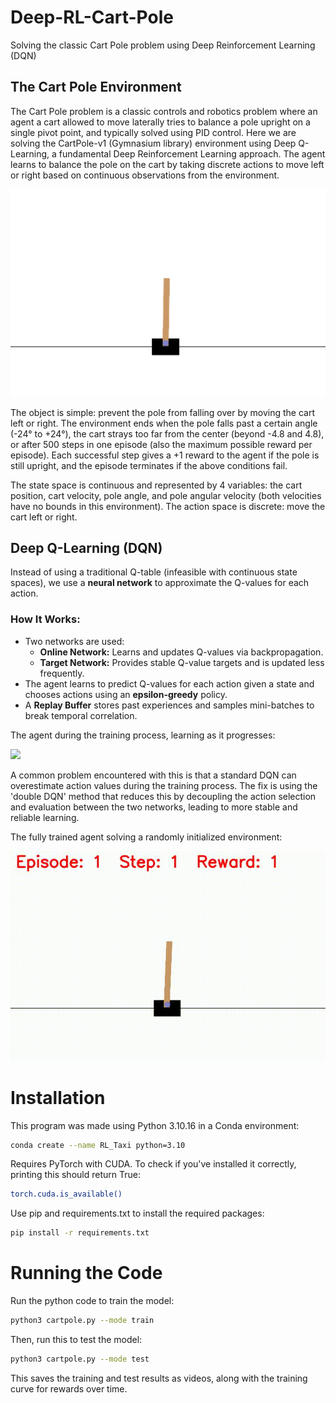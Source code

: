 # Deep-RL-Cart-Pole
Solving the classic Cart Pole problem using Deep Reinforcement Learning (DQN)

## The Cart Pole Environment
The Cart Pole problem is a classic controls and robotics problem where an agent a cart allowed to move laterally tries to balance a pole upright on a single pivot point, and typically solved using PID control. Here we are solving the CartPole-v1 (Gymnasium library) environment using Deep Q-Learning, a fundamental Deep Reinforcement Learning approach. The agent learns to balance the pole on the cart by taking discrete actions to move left or right based on continuous observations from the environment. 

<img src="images/cart_pole_env.png" width="600" />

The object is simple: prevent the pole from falling over by moving the cart left or right. 
The environment ends when the pole falls past a certain angle (-24&deg; to +24&deg;), the cart strays too far from the center (beyond -4.8 and 4.8), or after 500 steps in one episode (also the maximum possible reward per episode). Each successful step gives a +1 reward to the agent if the pole is still upright, and the episode terminates if the above conditions fail. 

The state space is continuous and represented by 4 variables: the cart position, cart velocity, pole angle, and pole angular velocity (both velocities have no bounds in this environment). The action space is discrete: move the cart left or right. 

## Deep Q-Learning (DQN)

Instead of using a traditional Q-table (infeasible with continuous state spaces), we use a **neural network** to approximate the Q-values for each action.

### How It Works:
- Two networks are used:
  - **Online Network:** Learns and updates Q-values via backpropagation.
  - **Target Network:** Provides stable Q-value targets and is updated less frequently.
- The agent learns to predict Q-values for each action given a state and chooses actions using an **epsilon-greedy** policy.
- A **Replay Buffer** stores past experiences and samples mini-batches to break temporal correlation.

The agent during the training process, learning as it progresses:

<img src="https://github.com/AdithyaR7/Deep-RL-Cart-Pole/blob/main/agent_gifs/cartpole_training_progress.gif" width="600" />


A common problem encountered with this is that a standard DQN can overestimate action values during the training process. The fix is using the 'double DQN' method that reduces this by decoupling the action selection and evaluation between the two networks, leading to more stable and reliable learning.

The fully trained agent solving a randomly initialized environment:

<img src="https://github.com/AdithyaR7/Deep-RL-Cart-Pole/blob/main/agent_gifs/cartpole_test.gif" width="600" />

# Installation

This program was made using Python 3.10.16 in a Conda environment:
```bash
conda create --name RL_Taxi python=3.10
```

Requires PyTorch with CUDA. To check if you've installed it correctly, printing this should return True:
```bash
torch.cuda.is_available()
```

Use pip and requirements.txt to install the required packages:
```bash
pip install -r requirements.txt
```

# Running the Code

Run the python code to train the model:
```bash
python3 cartpole.py --mode train
```

Then, run this to test the model:
```bash
python3 cartpole.py --mode test
```

This saves the training and test results as videos, along with the training curve for rewards over time. 
